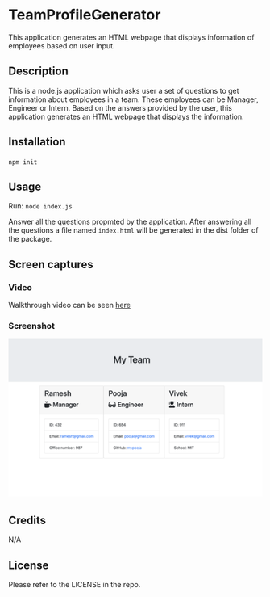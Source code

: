 # TeamProfileGenerator
This application generates an HTML webpage that displays information of employees based on user input.

## Description
This is a node.js application which asks user a set of questions to get information about employees in a team. These employees can be Manager, Engineer or Intern. Based on the answers provided by the user, this application generates an HTML webpage that displays the information.

## Installation
`npm init`

## Usage
Run: `node index.js`

Answer all the questions propmted by the application. After answering all the questions a file named `index.html` will be generated in the dist folder of the package.

## Screen captures
### Video
Walkthrough video can be seen [here](https://drive.google.com/file/d/1iJkrIXiM-mbLwFXymM5ikrBlKJVgMgNf/view)

### Screenshot
![ScreenShot of the generated Readme](./assets/employee-screenshot.png)

## Credits

N/A

## License

Please refer to the LICENSE in the repo.
